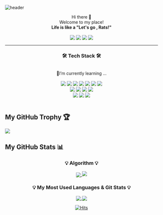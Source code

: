 
![header](https://capsule-render.vercel.app/api?type=waving&color=auto&height=300&section=header&text=lets%20go%20rats&fontSize=90)


<div align='center'>
	Hi there 👋  <br>
	Welcome to my place! <br>
	<b>Life is like a "Let's go , Rats!"</b> <br>
</div>

<br>

<div align='center'>
<img src="https://img.shields.io/badge/a01030659322@gmail.com-EA4335?style=flat-square&logo=Gmail&logoColor=white"/></a>
<a href="https://www.linkedin.com/in/letzgorats-kim/" target="_blank"><img src="https://img.shields.io/badge/Jeong Yeob (Owen) Kim-0A66C2?style=flat-square&logo=Linkedin&logoColor=white"/></a>
<a href="https://www.instagram.com/letzgorats/" target="_blank"><img src="https://img.shields.io/badge/letzgorats-E4405F?style=flat-square&logo=Instagram&logoColor=white"/></a>
<a href="https://letzgorats.tistory.com/" target="_blank"><img src="https://img.shields.io/badge/Tistroy-000000?style=flat-square&logo=Tistory&logoColor=white"/></a>

</div>

<hr>
<div align='center'>
<h3>🛠 Tech Stack 🛠</h3>
</div>						

<!-- <a href="버튼을 눌렀을 때 이동할 링크" target="_blank"><img src="https://img.shields.io/badge/뱃지레이블-배경색?style=뱃지모양&logo=로고&logoColor=로고색상"/></a> -->

<div align='center'>
	<br>
	🌱I’m currently learning ...
	<br>
	<br>
	<img src="https://img.shields.io/badge/Python-3776AB?style=flat-square&logo=Python&logoColor=white"/>
	<img src="https://img.shields.io/badge/Java-007396?style=flat-square&logo=Java&logoColor=white"/>
	<img src="https://img.shields.io/badge/HTML5-E34F26?style=flat-square&logo=HTML5&logoColor=white"/>
	<img src="https://img.shields.io/badge/CSS3-1572B6?style=flat-square&logo=CSS3&logoColor=white"/>
	<img src="https://img.shields.io/badge/JavaScript-F7DF1E?style=flat-square&logo=JavaScript&logoColor=white"/>
	<img src="https://img.shields.io/badge/C-A8B9CC?style=flat-square&logo=C&logoColor=white"/>
	<img src="https://img.shields.io/badge/C++-00599C?style=flat-square&logo=C++&logoColor=white"/>
	<br>
	<img src="https://img.shields.io/badge/Android%20Studio-3DDC84?style=flat-square&logo=Android%20Studio&logoColor=white"/>
	<img src="https://img.shields.io/badge/Firebase-FFCA28?style=flat-square&logo=Firebase&logoColor=white"/>
	<img src="https://img.shields.io/badge/spring-6DB33F?style=flat-the-badge&logo=spring&logoColor=white">
	<img src="https://img.shields.io/badge/springboot-6DB33F?style=flat-the-badge&logo=springboot&logoColor=white">
	<br>
 	<img src="https://img.shields.io/badge/Django-092E20?style=flat-square&logo=Django&logoColor=white"/>
  	<img src="https://img.shields.io/badge/AWS-232F3E?style=flat-square&logo=Amazon Aws&logoColor=white"/>	
	<img src="https://img.shields.io/badge/Swift-F05138?style=flat-square&logo=Swift&logoColor=white"/>
 	

</div>
<br>


## My GitHub Trophy 🏆
<a href="https://github.com/letzgorats">
	<img align="center" src="https://github-profile-trophy.vercel.app/?username=letzgorats&title=MultiLanguages,Commits,Repositories,Experience,Followers&margin-w=15"/>
</a>


## My GitHub Stats 📊

<h3 align="center">💡 Algorithm 💡</h3>
<p align="center">
	<a href="https://github.com/letzgorats">
		<img align="center" src="https://leetcard.jacoblin.cool/letzgorats?theme=unicorn&font=EB%20Garamond&ext=heatmap"/>
		<img src="http://mazassumnida.wtf/api/v2/generate_badge?boj=hockey9322&theme=warm"/>
	</a> 
</p>


<h3 align="center">💡 My Most Used Languages & Git Stats 💡</h3>
<p align="center">
  <a href="https://github.com/letzgorats">
    <img align="center" src="https://github-readme-stats.vercel.app/api/top-langs/?username=letzgorats&layout=compact&show_icons=false&show_owner=letzgorats&hide_title=false&theme=nord&hide="/>
  </a>
  <a href="https://github.com/letzgorats">
    <img align="center" src="https://github-readme-stats.vercel.app/api?username=letzgorats&hide=${}&hide_title=false&show_icons=true&include_all_commits=true&theme=radical" />
  </a>
</p>


<div align=center>
	
  [![Hits](https://hits.seeyoufarm.com/api/count/incr/badge.svg?url=https%3A%2F%2Fgithub.com%2Fletzgorats&count_bg=%2379C83D&title_bg=%23555555&icon=&icon_color=%23E7E7E7&title=hits&edge_flat=false)](https://hits.seeyoufarm.com)
  
</div>
	



<!--
**letzgorats/letzgorats** is a ✨ _special_ ✨ repository because its `README.md` (this file) appears on your GitHub profile.

Here are some ideas to get you started:

<img src="https://img.shields.io/badge/JavaScript-F7DF1E?style=flat-square&logo=JavaScript&logoColor=white"/>


- 🔭 I’m currently working on ...
- 
- 👯 I’m looking to collaborate on ...
- 🤔 I’m looking for help with ...
- 💬 Ask me about ...
- 📫 How to reach me: ...
- 😄 Pronouns: ...
- ⚡ Fun fact: ...
-->
